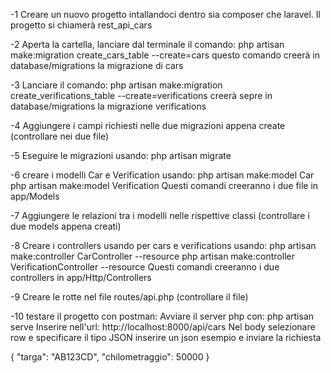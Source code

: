-1  Creare un nuovo progetto intallandoci dentro sia composer che laravel. Il progetto si chiamerà rest_api_cars

-2  Aperta la cartella, lanciare dal terminale il comando: php artisan make:migration create_cars_table --create=cars
questo comando creerà in database/migrations la migrazione di cars

-3  Lanciare il comando: php artisan make:migration create_verifications_table --create=verifications
creerà sepre in database/migrations la migrazione verifications

-4  Aggiungere i campi richiesti nelle due migrazioni appena create (controllare nei due file)

-5  Eseguire le migrazioni usando: php artisan migrate

-6  creare i modelli Car e Verification usando:
php artisan make:model Car
php artisan make:model Verification
Questi comandi creeranno i due file in app/Models

-7  Aggiungere le relazioni tra i modelli nelle rispettive classi (controllare i due models appena creati)
 
-8  Creare i controllers usando per cars e verifications usando:
php artisan make:controller CarController --resource
php artisan make:controller VerificationController --resource
Questi comandi creeranno i due controllers in app/Http/Controllers

-9  Creare le rotte nel file routes/api.php   (controllare il file)

-10  testare il progetto con postman:
Avviare il server php con: php artisan serve
Inserire nell'url: http://localhost:8000/api/cars
Nel body selezionare row e specificare il tipo JSON
inserire un json esempio e inviare la richiesta

{
  "targa": "AB123CD",
  "chilometraggio": 50000
}

